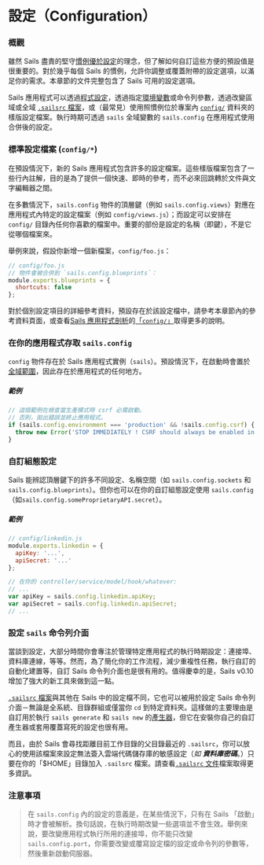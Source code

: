 # 設定（Configuration）

### 概觀

雖然 Sails 盡責的堅守[慣例優於設定](http://en.wikipedia.org/wiki/Convention_over_configuration)的理念，但了解如何自訂這些方便的預設值是很重要的。對於幾乎每個 Sails 的慣例，允許你調整或覆蓋附帶的設定選項，以滿足你的需求。本章節的文件完整包含了 Sails 可用的設定選項。

Sails 應用程式可以透過[程式設定](https://github.com/mikermcneil/sails-generate-new-but-like-express/blob/master/templates/app.js#L15)，透過指定[環境變數](http://en.wikipedia.org/wiki/Environment_variable)或命令列參數，透過改變區域或全域 [`.sailsrc` 檔案](http://beta.sailsjs.org/#/documentation/anatomy/myApp/sailsrc.html)，或（最常見）使用照慣例位於專案內 [`config/`](http://beta.sailsjs.org/#/documentation/anatomy/myApp/config) 資料夾的樣版設定檔案。執行時期可透過 `sails` 全域變數的 `sails.config` 在應用程式使用合併後的設定。


### 標準設定檔案 (`config/*`)

在預設情況下，新的 Sails 應用程式包含許多的設定檔案。這些樣版檔案包含了一些行內註解，目的是為了提供一個快速、即時的參考，而不必來回跳轉於文件與文字編輯器之間。

在多數情況下，`sails.config` 物件的頂層鍵（例如 `sails.config.views`）對應在應用程式內特定的設定檔案（例如 `config/views.js`）；而設定可以安排在 `config/` 目錄內任何你喜歡的檔案中。重要的部份是設定的名稱（即鍵），不是它從哪個檔案來。

舉例來說，假設你新增一個新檔案，`config/foo.js`：

```js
// config/foo.js
// 物件會被合併到 `sails.config.blueprints`：
module.exports.blueprints = {
  shortcuts: false
};
```

對於個別設定項目的詳細參考資料，預設存在於該設定檔中，請參考本章節內的參考資料頁面，或查看[Sails 應用程式剖析](./#!documentation/anatomy)的[「`config/`」](http://beta.sailsjs.org/#/documentation/anatomy/myApp/config)取得更多的說明。





### 在你的應用程式存取 `sails.config`

`config` 物件存在於 Sails 應用程式實例（`sails`）。預設情況下，在啟動時會置於[全域範圍](http://beta.sailsjs.org/#/documentation/concepts/Globals)，因此存在於應用程式的任何地方。

##### 範例
```javascript
// 這個範例在檢查當生產模式時 csrf 必需啟動。
// 否則，拋出錯誤並終止應用程式。
if (sails.config.environment === 'production' && !sails.config.csrf) {
  throw new Error('STOP IMMEDIATELY ! CSRF should always be enabled in a production deployment!');
}
```



### 自訂組態設定
Sails 能辨認頂層鍵下的許多不同設定、名稱空間（如 `sails.config.sockets` 和 `sails.config.blueprints`）。但你也可以在你的自訂組態設定使用 `sails.config`（如`sails.config.someProprietaryAPI.secret`）。

##### 範例

```javascript
// config/linkedin.js
module.exports.linkedin = {
  apiKey: '...',
  apiSecret: '...'
};
```

```javascript
// 在你的 controller/service/model/hook/whatever:
// ...
var apiKey = sails.config.linkedin.apiKey;
var apiSecret = sails.config.linkedin.apiSecret;
// ...
```




### 設定 `sails` 命令列介面

當談到設定，大部分時間你會專注於管理特定應用程式的執行時期設定：連接埠、資料庫連線，等等。然而，為了簡化你的工作流程，減少重複性任務，執行自訂的自動化建置等，自訂 Sails 命令列介面也是很有用的。值得慶幸的是，Sails v0.10 增加了強大的新工具來做到這一點。

[`.sailsrc` 檔案](http://beta.sailsjs.org/#/documentation/anatomy/myApp/sailsrc.html)與其他在 Sails 中的設定檔不同，它也可以被用於設定 Sails 命令列介面－無論是全系統、目錄群組或僅當你 `cd` 到特定資料夾。這樣做的主要理由是自訂用於執行 `sails generate` 和 `sails new` 的[產生器](http://beta.sailsjs.org/#/documentation/concepts/extending-sails/Generators)，但它在安裝你自己的自訂產生器或套用覆蓋寫死的設定也很有用。

而且，由於 Sails 會尋找距離目前工作目錄的父目錄最近的 `.sailsrc`，你可以放心的使用該檔案來設定無法簽入雲端代碼儲存庫的敏感設定（_如 **資料庫密碼**_。）只要在你的「$HOME」目錄加入 `.sailsrc` 檔案。請查看[`.sailsrc` 文件](http://beta.sailsjs.org/#/documentation/anatomy/myApp/sailsrc.html)檔案取得更多資訊。




### 注意事項
> 在 `sails.config` 內的設定的意義是，在某些情況下，只有在 Sails 「啟動」時才會被解析。換句話說，在執行時期改變一些選項並不會生效。舉例來說，要改變應用程式執行所用的連接埠，你不能只改變 `sails.config.port`，你需要改變或覆寫設定檔的設定或命令列的參數等，然後重新啟動伺服器。



<docmeta name="uniqueID" value="Configuration615655">
<docmeta name="displayName" value="Configuration">


